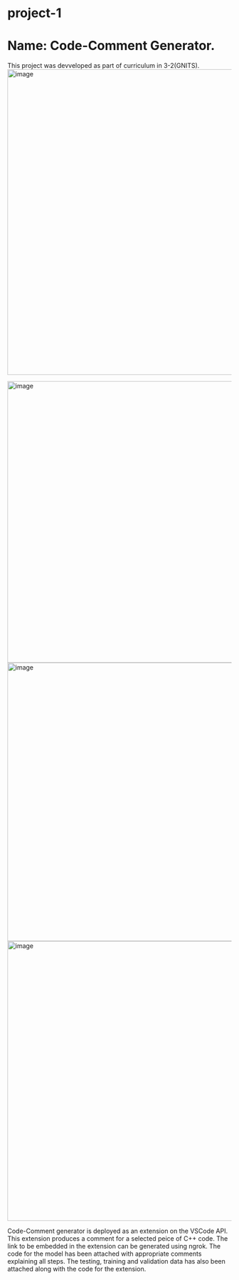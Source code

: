# project-1
# Name: Code-Comment Generator. 

This project was devveloped as part of curriculum in 3-2(GNITS).
<img width="685" alt="image" src="https://user-images.githubusercontent.com/69790575/201471071-38799db1-89f8-4796-840c-ff6c4c00cbff.png">

<img width="631" alt="image" src="https://user-images.githubusercontent.com/69790575/201471075-c0f13864-5108-41c5-b8ad-12c2e956e3cd.png">

<img width="624" alt="image" src="https://user-images.githubusercontent.com/69790575/201471244-7c06daa3-7297-48d2-9363-bc5e6fd1fef7.png">

<img width="627" alt="image" src="https://user-images.githubusercontent.com/69790575/201471253-eb9dcbb9-1d9c-4ad0-8838-212a62a72cef.png">

Code-Comment generator is deployed as an extension on the VSCode API. This extension produces a comment for a selected peice of C++ code. The link to be embedded in the extension can be generated using ngrok. The code for the model has been attached with appropriate comments explaining all steps. The testing, training and validation data has also been attached along with the code for the extension. 
